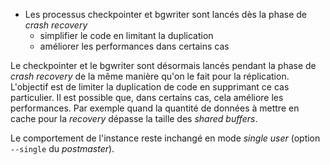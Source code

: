 <!--
Les commits sur ce sujet sont :

* https://www.postgresql.org/message-id/E1mAQaC-0007Nz-MZ@gemulon.postgresql.org

-->

<div class="slide-content">
 
 * Les processus checkpointer et bgwriter sont lancés dès la phase de  _crash
   recovery_
   + simplifier le code en limitant la duplication
   + améliorer les performances dans certains cas

</div>

<div class="notes">

Le checkpointer et le bgwriter sont désormais lancés pendant la phase de _crash
recovery_ de la même manière qu'on le fait pour la réplication. L'objectif est
de limiter la duplication de code en supprimant ce cas particulier.
Il est possible que, dans certains cas, cela améliore les performances. Par
exemple quand la quantité de données à mettre en cache pour la _recovery_
dépasse la taille des _shared buffers_.

Le comportement de l'instance reste inchangé en mode _single user_ (option
`--single` du _postmaster_).

</div>
